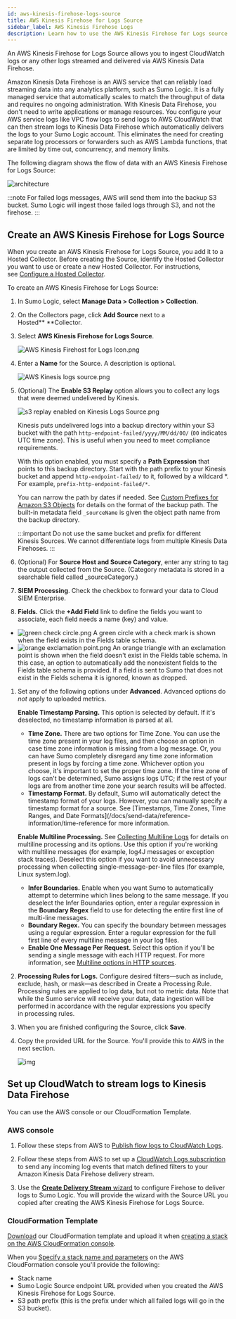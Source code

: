 ```yaml
---
id: aws-kinesis-firehose-logs-source
title: AWS Kinesis Firehose for Logs Source
sidebar_label: AWS Kinesis Firehose Logs
description: Learn how to use the AWS Kinesis Firehose for Logs source to ingest logs from AWS Kinesis Data Firehose.
---
```




An AWS Kinesis Firehose for Logs Source allows you to ingest CloudWatch logs or any other logs streamed and delivered via AWS Kinesis Data Firehose.

Amazon Kinesis Data Firehose is an AWS service that can reliably load streaming data into any analytics platform, such as Sumo Logic. It is a fully managed service that automatically scales to match the throughput of data and requires no ongoing administration. With Kinesis Data Firehose, you don't need to write applications or manage resources. You configure your AWS service logs like VPC flow logs to send logs to AWS CloudWatch that can then stream logs to Kinesis Data Firehose which automatically delivers the logs to your Sumo Logic account. This eliminates the need for creating separate log processors or forwarders such as AWS Lambda functions, that are limited by time out, concurrency, and memory limits.

The following diagram shows the flow of data with an AWS Kinesis Firehose for Logs Source:

![architecture](/img/send-data/kinesis-architecture.png)

:::note
For failed logs messages, AWS will send them into the backup S3 bucket. Sumo Logic will ingest those failed logs through S3, and not the firehose.
:::

## Create an AWS Kinesis Firehose for Logs Source

When you create an AWS Kinesis Firehose for Logs Source, you add it to a Hosted Collector. Before creating the Source, identify the Hosted Collector you want to use or create a new Hosted Collector. For instructions, see [Configure a Hosted Collector](/docs/send-data/hosted-collectors/configure-hosted-collector).

To create an AWS Kinesis Firehose for Logs Source:

1. In Sumo Logic, select **Manage Data > Collection > Collection**. 
1. On the Collectors page, click **Add Source** next to a Hosted** **Collector.
1. Select **AWS Kinesis Firehose for Logs Source**.   

    ![AWS Kinesis Firehost for Logs Icon.png](/img/send-data/AWS-Kinesis-Firehost-for-Logs-Icon.png)

1. Enter a **Name** for the Source. A description is optional.

    ![AWS Kinesis logs source.png](/img/send-data/AWS-Kinesis-logs-source.png)

1. (Optional) The **Enable S3 Replay** option allows you to collect any logs that were deemed undelivered by Kinesis.

    ![s3 replay enabled on Kinesis Logs Source.png](/img/send-data/s3-replay-enabled-on-Kinesis-Logs-Source.png)  

    Kinesis puts undelivered logs into a backup directory within your S3 bucket with the path `http-endpoint-failed/yyyy/MM/dd/00/` (`00` indicates UTC time zone). This is useful when you need to meet compliance requirements.

    With this option enabled, you must specify a **Path Expression** that points to this backup directory. Start with the path prefix to your Kinesis bucket and append `http-endpoint-failed/` to it, followed by a wildcard \*. For example, `prefix-http-endpoint-failed/*`.

    You can narrow the path by dates if needed. See [Custom Prefixes for Amazon S3 Objects](https://docs.aws.amazon.com/firehose/latest/dev/s3-prefixes.html#firehose-namespace) for details on the format of the backup path. The built-in metadata field `_sourceName` is given the object path name from the backup directory.

    :::important
    Do not use the same bucket and prefix for different Kinesis Sources. We cannot differentiate logs from multiple Kinesis Data Firehoses.
    :::

1. (Optional) For **Source Host **and** Source Category**, enter any string to tag the output collected from the Source. (Category metadata is stored in a searchable field called _sourceCategory.)    

1. **SIEM Processing**. Check the checkbox to forward your data to Cloud SIEM Enterprise.    

1.  **Fields.** Click the **+Add Field** link to define the fields you want to associate, each field needs a name (key) and value.

   * ![green check circle.png](/img/reuse/green-check-circle.png) A green circle with a check mark is shown when the field exists in the Fields table schema.
   * ![orange exclamation point.png](/img/reuse/orange-exclamation-point.png) An orange triangle with an exclamation point is shown when the field doesn't exist in the Fields table schema. In this case, an option to automatically add the nonexistent fields to the Fields table schema is provided. If a field is sent to Sumo that does not exist in the Fields schema it is ignored, known as dropped.         

1. Set any of the following options under **Advanced**. Advanced options do *not* apply to uploaded metrics.

    **Enable Timestamp Parsing.** This option is selected by default. If it's deselected, no timestamp information is parsed at all.

   * **Time Zone.** There are two options for Time Zone. You can use the time zone present in your log files, and then choose an option in case time zone information is missing from a log message. Or, you can have Sumo completely disregard any time zone information present in logs by forcing a time zone. Whichever option you choose, it's important to set the proper time zone. If the time zone of logs can't be determined, Sumo assigns logs UTC; if the rest of your logs are from another time zone your search results will be affected.
   * **Timestamp Format.** By default, Sumo will automatically detect the timestamp format of your logs. However, you can manually specify a timestamp format for a source. See [Timestamps, Time Zones, Time Ranges, and Date Formats](/docs/send-data/reference-information/time-reference for more information.

    **Enable Multiline Processing.** See [Collecting Multiline Logs](/docs/send-data/reference-information/collect-multiline-logs) for details on multiline processing and its options. Use this option if you're working with multiline messages (for example, log4J messages or exception stack traces). Deselect this option if you want to avoid unnecessary processing when collecting single-message-per-line files (for example, Linux system.log).

   * **Infer Boundaries.** Enable when you want Sumo to automatically attempt to determine which lines belong to the same message.   If you deselect the Infer Boundaries option, enter a regular expression in the **Boundary Regex** field to use for detecting the entire first line of multi-line messages.
   * **Boundary Regex.** You can specify the boundary between messages using a regular expression. Enter a regular expression for the full first line of every multiline message in your log files.
   * **Enable One Message Per Request.** Select this option if you'll be sending a single message with each HTTP request. For more information, see [Multiline options in HTTP sources](/docs/send-data/hosted-collectors/http-source/logs-metrics). 

1. **Processing Rules for Logs.** Configure desired filters—such as include, exclude, hash, or mask—as described in Create a Processing Rule. Processing rules are applied to log data, but not to metric data. Note that while the Sumo service will receive your data, data ingestion will be performed in accordance with the regular expressions you specify in processing rules.    
1. When you are finished configuring the Source, click **Save**.    
1. Copy the provided URL for the Source. You'll provide this to AWS in the next section.

    ![img](/img/send-data/http-source-address.png)

## Set up CloudWatch to stream logs to Kinesis Data Firehose

You can use the AWS console or our CloudFormation Template.

### AWS console

1. Follow these steps from AWS to [Publish flow logs to CloudWatch Logs](https://docs.aws.amazon.com/vpc/latest/userguide/flow-logs-cwl.html).

1. Follow these steps from AWS to set up a [CloudWatch Logs subscription](https://docs.aws.amazon.com/AmazonCloudWatch/latest/logs/SubscriptionFilters.html#FirehoseExample) to send any incoming log events that match defined filters to your Amazon Kinesis Data Firehose delivery stream.

1. Use the [**Create Delivery Stream** wizard](https://docs.aws.amazon.com/firehose/latest/dev/create-destination.html#create-destination-http) to configure Firehose to deliver logs to Sumo Logic. You will provide the wizard with the Source URL you copied after creating the AWS Kinesis Firehose for Logs Source.

### CloudFormation Template

[Download](https://help.sumologic.com/files/KinesisFirehoseCWLogs.template.yaml) our CloudFormation template and upload it when [creating a stack on the AWS CloudFormation console](https://docs.aws.amazon.com/AWSCloudFormation/latest/UserGuide/cfn-console-create-stack.html).

When you [Specify a stack name and parameters](https://docs.aws.amazon.com/AWSCloudFormation/latest/UserGuide/cfn-using-console-create-stack-parameters.html) on the AWS CloudFormation console you'll provide the following:

* Stack name
* Sumo Logic Source endpoint URL provided when you created the AWS Kinesis Firehose for Logs Source.
* S3 path prefix (this is the prefix under which all failed logs will go in the S3 bucket).
